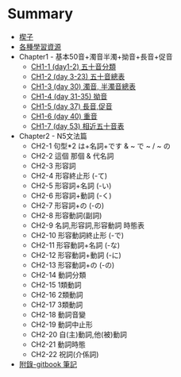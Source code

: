 # Summary

* [楔子](README.md)
* [各種學習資源](Chapter0/資源.md)
* Chapter1 - 基本50音+濁音半濁+拗音+長音+促音
    * [CH1-1 (day1-2) 五十音分類](Chapter1/五十音分類.md)
    * [CH1-2 (day 3-23) 五十音總表](Chapter1/五十音表.md)
    * [CH1-3 (day 30) 濁音, 半濁音總表](Chapter1/濁音半濁音表.md)
    * [CH1-4 (day 31-35) 拗音](Chapter1/拗音表.md)
    * [CH1-5 (day 37) 長音,促音](Chapter1/長音促音表.md)
    * [CH1-6 (day 40) 重音](Chapter1/重音.md)
    * [CH1-7 (day 53) 相近五十音表](Chapter1/相近五十音.md)
* Chapter2 - N5文法篇
    * CH2-1  句型*2 は+名詞+です & ~ で ~ / ~ の
    * CH2-2  這個 那個 & 代名詞
    * CH2-3 形容詞
    * CH2-4 形容終止形 (-て)
    * CH2-5 形容詞+名詞 (-い)
    * CH2-6 形容詞+動詞 (-く)
    * CH2-7 形容詞+の (-の)
    * CH2-8 形容動詞(副詞)
    * CH2-9 名詞,形容詞,形容動詞 時態表
    * CH2-10 形容動詞終止形 (-で)
    * CH2-11 形容動詞+名詞 (-な)
    * CH2-12 形容動詞+動詞 (-に)
    * CH2-13 形容動詞+の (-の)
    * CH2-14 動詞分類
    * CH2-15 1類動詞
    * CH2-16 2類動詞
    * CH2-17 3類動詞
    * CH2-18 動詞音變
    * CH2-19 動詞中止形
    * CH2-20 自(主)動詞,他(被)動詞
    * CH2-21 動詞時態
    * CH2-22 祝詞(介係詞)
* [附錄-gitbook 筆記](appendix/gitbook.md)

